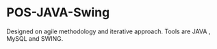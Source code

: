 # POS-JAVA-Swing
Designed on agile methodology and iterative approach. Tools are JAVA , MySQL and SWING.
